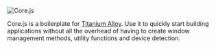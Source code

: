 ![Core.js](https://github.com/mcongrove/core/raw/master/corejs.png)

Core.js is a boilerplate for [Titanium Alloy](https://github.com/appcelerator/alloy). Use it to quickly start building applications without all the overhead of having to create window management methods, utility functions and device detection.